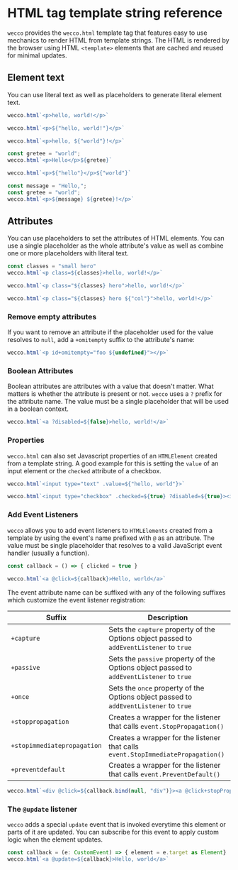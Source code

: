 # HTML tag template string reference

`wecco` provides the `wecco.html` template tag that features easy to use
mechanics to render HTML from template strings. The HTML is rendered by the
browser using HTML `<template>` elements that are cached and reused for minimal
updates.

## Element text

You can use literal text as well as placeholders to generate literal element
text.

```javascript
wecco.html`<p>hello, world!</p>`

wecco.html`<p>${"hello, world!"}</p>`

wecco.html`<p>hello, ${"world"}!</p>`

const gretee = "world";   
wecco.html`<p>Hello</p>${gretee}`

wecco.html`<p>${"hello"}</p>${"world"}`

const message = "Hello,";
const gretee = "world";  
wecco.html`<p>${message} ${gretee}!</p>`
```

## Attributes

You can use placeholders to set the attributes of HTML elements. You can use
a single placeholder as the whole attribute's value as well as combine one or
more placeholders with literal text.

```javascript
const classes = "small hero"
wecco.html`<p class=${classes}>hello, world!</p>`

wecco.html`<p class="${classes} hero">hello, world!</p>`

wecco.html`<p class="${classes} hero ${"col"}">hello, world!</p>`
```

### Remove empty attributes
If you want to remove an attribute if the placeholder used for the value
resolves to `null`, add a `+omitempty` suffix to the attribute's name:

```javascript
wecco.html`<p id+omitempty="foo ${undefined}"></p>`
```

### Boolean Attributes
Boolean attributes are attributes with a value that doesn't matter. What matters
is whether the attribute is present or not. `wecco` uses a `?` prefix for the
attribute name. The value must be a single placeholder that will be used in a
boolean context.

```javascript
wecco.html`<a ?disabled=${false}>hello, world!</a>`
```

### Properties

`wecco.html` can also set Javascript properties of an `HTMLElement` created from
a template string. A good example for this is setting the `value` of an input
element or the `checked` attribute of a checkbox.

```javascript
wecco.html`<input type="text" .value=${"hello, world"}>`

wecco.html`<input type="checkbox" .checked=${true} ?disabled=${true}><input type="checkbox" .checked=${true}>
```

### Add Event Listeners

`wecco` allows you to add event listeners to `HTMLElements` created from a
template by using the event's name prefixed with `@` as an attribute. The
value must be single placeholder that resolves to a valid JavaScript event
handler (usually a function).

```javascript
const callback = () => { clicked = true }
    
wecco.html`<a @click=${callback}>Hello, world</a>`
```

The event attribute name can be suffixed with any of the following suffixes
which customize the event listener registration:

Suffix | Description
-- | --
`+capture` | Sets the `capture` property of the Options object passed to `addEventListener` to `true`
`+passive` | Sets the `passive` property of the Options object passed to `addEventListener` to `true`
`+once` | Sets the `once` property of the Options object passed to `addEventListener` to `true`
`+stoppropagation` | Creates a wrapper for the listener that calls `event.StopPropagation()`
`+stopimmediatepropagation` | Creates a wrapper for the listener that calls `event.StopImmediatePropagation()`
`+preventdefault` | Creates a wrapper for the listener that calls `event.PreventDefault()`

```javascript
wecco.html`<div @click=${callback.bind(null, "div")}><a @click+stopPropagation=${callback.bind(null, "a")}>Hello, world</a></div>`
```

### The `@update` listener

`wecco` adds a special `update` event that is invoked everytime this element or
parts of it are updated. You can subscribe for this event to apply custom logic
when the element updates.

```typescript
const callback = (e: CustomEvent) => { element = e.target as Element} 
wecco.html`<a @update=${callback}>Hello, world</a>`
```